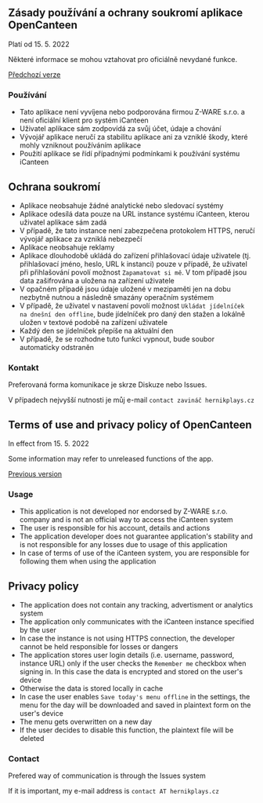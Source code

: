 ## Zásady používání a ochrany soukromí aplikace OpenCanteen
Platí od 15. 5. 2022

Některé informace se mohou vztahovat pro oficiálně nevydané funkce.

[Předchozí verze](https://github.com/hernikplays/opencanteen/blob/0c96776a0e5daee1a2056ce93179b40ff06b29ca/PRIVACY.md)
### Používání
- Tato aplikace není vyvíjena nebo podporována firmou Z-WARE s.r.o. a není oficiální klient pro systém iCanteen
- Uživatel aplikace sám zodpovídá za svůj účet, údaje a chování
- Vývojář aplikace neručí za stabilitu aplikace ani za vzniklé škody, které mohly vzniknout používáním aplikace
- Použití aplikace se řídí případnými podmínkami k používání systému iCanteen

## Ochrana soukromí
- Aplikace neobsahuje žádné analytické nebo sledovací systémy
- Aplikace odesílá data pouze na URL instance systému iCanteen, kterou uživatel aplikace sám zadá
- V případě, že tato instance není zabezpečena protokolem HTTPS, neručí vývojář aplikace za vzniklá nebezpečí
- Aplikace neobsahuje reklamy
- Aplikace dlouhodobě ukládá do zařízení přihlašovací údaje uživatele (tj. přihlašovací jméno, heslo, URL k instanci) pouze v případě, že uživatel při přihlašování povolí možnost `Zapamatovat si mě`. V tom případě jsou data zašifrována a uložena na zařízení uživatele
- V opačném případě jsou údaje uložené v mezipaměti jen na dobu nezbytně nutnou a následně smazány operačním systémem
- V případě, že uživatel v nastavení povolí možnost `Ukládat jídelníček na dnešní den offline`, bude jídelníček pro daný den stažen a lokálně uložen v textové podobě na zařízení uživatele
- Každý den se jídelníček přepíše na aktuální den
- V případě, že se rozhodne tuto funkci vypnout, bude soubor automaticky odstraněn

### Kontakt
Preferovaná forma komunikace je skrze Diskuze nebo Issues.

V případech nejvyšší nutnosti je můj e-mail `contact zavináč hernikplays.cz`

## Terms of use and privacy policy of OpenCanteen
In effect from 15. 5. 2022

Some information may refer to unreleased functions of the app.

[Previous version](https://github.com/hernikplays/opencanteen/blob/0c96776a0e5daee1a2056ce93179b40ff06b29ca/PRIVACY.md)
### Usage
- This application is not developed nor endorsed by Z-WARE s.r.o. company and is not an official way to access the iCanteen system
- The user is responsible for his account, details and actions
- The application developer does not guarantee application's stability and is not responsible for any losses due to usage of this application
- In case of terms of use of the iCanteen system, you are responsible for following them when using the application

## Privacy policy
- The application does not contain any tracking, advertisment or analytics system
- The application only communicates with the iCanteen instance specified by the user
- In case the instance is not using HTTPS connection, the developer cannot be held responsible for losses or dangers
- The application stores user login details (i.e. username, password, instance URL) only  if the user checks the `Remember me` checkbox when signing in. In this case the data is encrypted and stored on the user's device
- Otherwise the data is stored locally in cache
- In case the user enables `Save today's menu offline` in the settings, the menu for the day will be downloaded and saved in plaintext form on the user's device
- The menu gets overwritten on a new day
- If the user decides to disable this function, the plaintext file will be deleted

### Contact
Prefered way of communication is through the Issues system

If it is important, my e-mail address is `contact AT hernikplays.cz`
